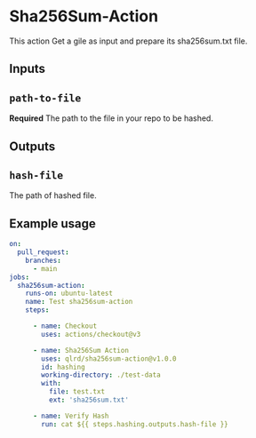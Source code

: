 # Sha256Sum-Action

This action Get a gile as input and prepare its sha256sum.txt file.
## Inputs

## `path-to-file`

**Required** The path to the file in your repo to be hashed.

## Outputs

## `hash-file`

The path of hashed file.

## Example usage
```yaml
on:
  pull_request:
    branches:
      - main
jobs:
  sha256sum-action:
    runs-on: ubuntu-latest
    name: Test sha256sum-action
    steps:

      - name: Checkout
        uses: actions/checkout@v3

      - name: Sha256Sum Action
        uses: qlrd/sha256sum-action@v1.0.0
        id: hashing
        working-directory: ./test-data
        with:
          file: test.txt
          ext: 'sha256sum.txt'

      - name: Verify Hash
        run: cat ${{ steps.hashing.outputs.hash-file }} 
```
